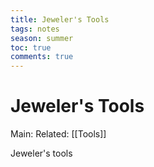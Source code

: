 ---title: Jeweler's Toolstags: notesseason: summertoc: truecomments: true---
# Jeweler's Tools
Main:
Related: [[Tools]]

Jeweler's tools
